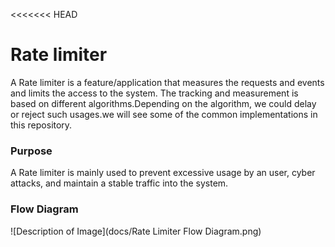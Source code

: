 <<<<<<< HEAD
# Rate limiter
A Rate limiter is a feature/application that measures the requests and events and limits the access to the system. The tracking and measurement is based on different algorithms.Depending on the algorithm, we could delay or reject such usages.we will see some of the common implementations in this repository. 
### Purpose
A Rate limiter is mainly used to prevent excessive usage by an user, cyber attacks, and maintain a stable traffic into the system. 
### Flow Diagram
![Description of Image](docs/Rate Limiter Flow Diagram.png)

